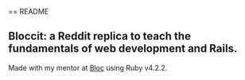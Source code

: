 == README

## Bloccit: a Reddit replica to teach the fundamentals of web development and Rails.

Made with my mentor at [Bloc](http://bloc.io) using Ruby v4.2.2.
